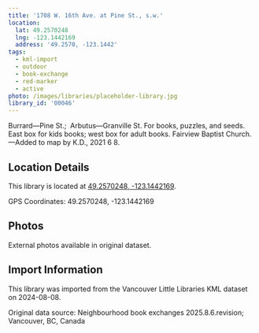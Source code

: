 ```yaml
---
title: '1708 W. 16th Ave. at Pine St., s.w.'
location:
  lat: 49.2570248
  lng: -123.1442169
  address: '49.2570, -123.1442'
tags:
  - kml-import
  - outdoor
  - book-exchange
  - red-marker
  - active
photo: /images/libraries/placeholder-library.jpg
library_id: '00046'
---
```

Burrard—Pine St.;  Arbutus—Granville St.
For books, puzzles, and seeds.
East box for kids books;
west box for adult books.
Fairview Baptist Church.
—Added to map by K.D., 2021 6 8.

## Location Details

This library is located at [49.2570248, -123.1442169](https://www.google.com/maps?q=49.2570248,-123.1442169).

GPS Coordinates: 49.2570248, -123.1442169

## Photos

External photos available in original dataset.

## Import Information

This library was imported from the Vancouver Little Libraries KML dataset on 2024-08-08.

Original data source: Neighbourhood book exchanges 2025.8.6.revision; Vancouver, BC, Canada
